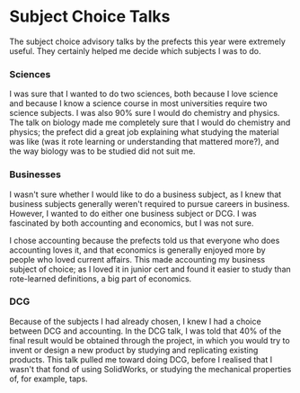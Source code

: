 <html>
  <body>
    <h1>Subject Choice Talks</h1>
      <p>The subject choice advisory talks by the prefects this year were extremely useful. They certainly helped me decide which subjects I was to do.</p>
      <h3>Sciences</h3>
        <p>I was sure that I wanted to do two sciences, both because I love science and because I know a science course in most universities require two science subjects. I was also 90% sure I would do chemistry and physics. The talk on biology made me completely sure that I would do chemistry and physics; the prefect did a great job explaining what studying the material was like (was it rote learning or understanding that mattered more?), and the way biology was to be studied did not suit me.</p>
      <h3>Businesses</h3>
        <p>I wasn't sure whether I would like to do a business subject, as I knew that business subjects generally weren't required to pursue careers in business. However, I wanted to do either one business subject or DCG. I was fascinated by both accounting and economics, but I was not sure.</p>
        <p>I chose accounting because the prefects told us that everyone who does accounting loves it, and that economics is generally enjoyed more by people who loved current affairs. This made accounting my business subject of choice; as I loved it in junior cert and found it easier to study than rote-learned definitions, a big part of economics.</p>
      <h3>DCG</h3>
        <p>Because of the subjects I had already chosen, I knew I had a choice between DCG and accounting. In the DCG talk, I was told that 40% of the final result would be obtained through the project, in which you would try to invent or design a new product by studying and replicating existing products. This talk pulled me toward doing DCG, before I realised that I wasn't that fond of using SolidWorks, or studying the mechanical properties of, for example, taps.</p>
  </body>
</html>

